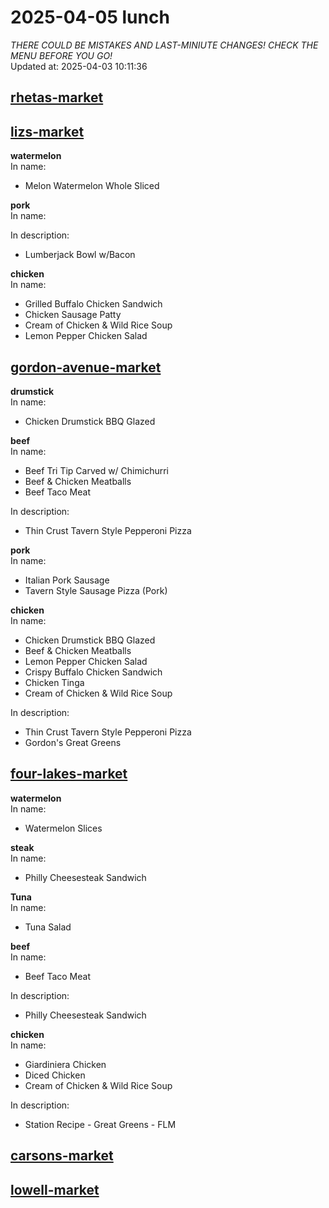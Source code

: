# 2025-04-05 lunch  
*THERE COULD BE MISTAKES AND LAST-MINIUTE CHANGES! CHECK THE MENU BEFORE YOU GO!*  
Updated at: 2025-04-03 10:11:36  
## [rhetas-market](https://wisc-housingdining.nutrislice.com/menu/rhetas-market/lunch/2025-04-05)  
## [lizs-market](https://wisc-housingdining.nutrislice.com/menu/lizs-market/lunch/2025-04-05)  
**watermelon**  
In name:   
 - Melon Watermelon Whole Sliced  
  
**pork**  
In name:   
  
In description:   
 - Lumberjack Bowl w/Bacon  
  
**chicken**  
In name:   
 - Grilled Buffalo Chicken Sandwich  
 - Chicken Sausage Patty  
 - Cream of Chicken & Wild Rice Soup  
 - Lemon Pepper Chicken Salad  
  
## [gordon-avenue-market](https://wisc-housingdining.nutrislice.com/menu/gordon-avenue-market/lunch/2025-04-05)  
**drumstick**  
In name:   
 - Chicken Drumstick BBQ Glazed  
  
**beef**  
In name:   
 - Beef Tri Tip Carved w/ Chimichurri  
 - Beef & Chicken Meatballs  
 - Beef Taco Meat  
  
In description:   
 - Thin Crust Tavern Style Pepperoni Pizza  
  
**pork**  
In name:   
 - Italian Pork Sausage  
 - Tavern Style Sausage Pizza (Pork)  
  
**chicken**  
In name:   
 - Chicken Drumstick BBQ Glazed  
 - Beef & Chicken Meatballs  
 - Lemon Pepper Chicken Salad  
 - Crispy Buffalo Chicken Sandwich  
 - Chicken Tinga  
 - Cream of Chicken & Wild Rice Soup  
  
In description:   
 - Thin Crust Tavern Style Pepperoni Pizza  
 - Gordon's Great Greens  
  
## [four-lakes-market](https://wisc-housingdining.nutrislice.com/menu/four-lakes-market/lunch/2025-04-05)  
**watermelon**  
In name:   
 - Watermelon Slices  
  
**steak**  
In name:   
 - Philly Cheesesteak Sandwich  
  
**Tuna**  
In name:   
 - Tuna Salad  
  
**beef**  
In name:   
 - Beef Taco Meat  
  
In description:   
 - Philly Cheesesteak Sandwich  
  
**chicken**  
In name:   
 - Giardiniera Chicken  
 - Diced Chicken  
 - Cream of Chicken & Wild Rice Soup  
  
In description:   
 - Station Recipe - Great Greens - FLM  
  
## [carsons-market](https://wisc-housingdining.nutrislice.com/menu/carsons-market/lunch/2025-04-05)  
## [lowell-market](https://wisc-housingdining.nutrislice.com/menu/lowell-market/lunch/2025-04-05)  
  
